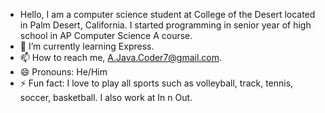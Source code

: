 - Hello, I am a computer science student at College of the Desert located in Palm Desert, California. I started programming in senior year of high school in AP Computer Science A course. 
- 🌱 I’m currently learning Express.
- 📫 How to reach me, A.Java.Coder7@gmail.com.
- 😄 Pronouns: He/Him
- ⚡ Fun fact: I love to play all sports such as volleyball, track, tennis, soccer, basketball. I also work at In n Out.
